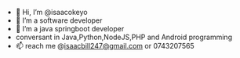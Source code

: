 - 👋 Hi, I’m @isaacokeyo
- 👀 I’m a software developer
- 🌱 I’m a java springboot developer
- conversant in Java,Python,NodeJS,PHP and Android programming
- 📫 reach me @isaacbill247@gmail.com or 0743207565

<!---
isaacokeyo/isaacokeyo is a ✨ special ✨ repository because its `README.md` (this file) appears on your GitHub profile.
You can click the Preview link to take a look at your changes.
--->
